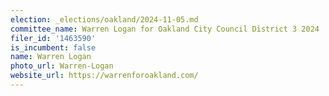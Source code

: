 ```yaml
---
election: _elections/oakland/2024-11-05.md
committee_name: Warren Logan for Oakland City Council District 3 2024
filer_id: '1463590'
is_incumbent: false
name: Warren Logan
photo_url: Warren-Logan
website_url: https://warrenforoakland.com/
---
```

